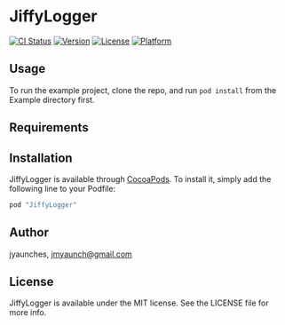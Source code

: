 # JiffyLogger

[![CI Status](http://img.shields.io/travis/jyaunches/JiffyLogger.svg?style=flat)](https://travis-ci.org/jyaunches/JiffyLogger)
[![Version](https://img.shields.io/cocoapods/v/JiffyLogger.svg?style=flat)](http://cocoapods.org/pods/JiffyLogger)
[![License](https://img.shields.io/cocoapods/l/JiffyLogger.svg?style=flat)](http://cocoapods.org/pods/JiffyLogger)
[![Platform](https://img.shields.io/cocoapods/p/JiffyLogger.svg?style=flat)](http://cocoapods.org/pods/JiffyLogger)

## Usage

To run the example project, clone the repo, and run `pod install` from the Example directory first.

## Requirements

## Installation

JiffyLogger is available through [CocoaPods](http://cocoapods.org). To install
it, simply add the following line to your Podfile:

```ruby
pod "JiffyLogger"
```

## Author

jyaunches, jmyaunch@gmail.com

## License

JiffyLogger is available under the MIT license. See the LICENSE file for more info.
